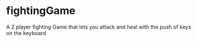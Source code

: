 # fightingGame
A 2 player fighting Game that lets you attack and heal with the push of keys on the keyboard
